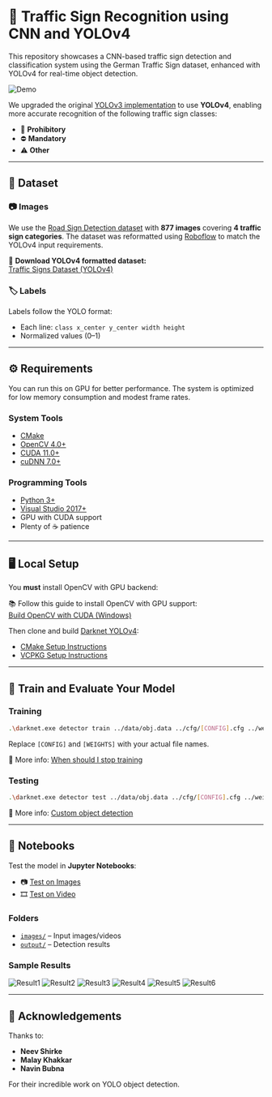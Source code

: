 # 🚦 Traffic Sign Recognition using CNN and YOLOv4

This repository showcases a CNN-based traffic sign detection and classification system using the German Traffic Sign dataset, enhanced with YOLOv4 for real-time object detection.

![Demo](output/demo.png)

We upgraded the original [YOLOv3 implementation](https://github.com/fredotran/yolov3-opencvdnn) to use **YOLOv4**, enabling more accurate recognition of the following traffic sign classes:

- 🚫 **Prohibitory**
- ⛔ **Mandatory**
- ⚠️ **Other**

---

## 📁 Dataset

### 📷 Images

We use the [Road Sign Detection dataset](https://www.kaggle.com/andrewmvd/road-sign-detection) with **877 images** covering **4 traffic sign categories**. The dataset was reformatted using [Roboflow](https://roboflow.com/) to match the YOLOv4 input requirements.

🔗 **Download YOLOv4 formatted dataset:**  
[Traffic Signs Dataset (YOLOv4)](https://github.com/fredotran/traffic-signs-detection/releases/download/weights/Traffic.Road.Signs.YoloV3.format.v2-10-01-2021.darknet.zip)

### 🏷️ Labels

Labels follow the YOLO format:
- Each line: `class x_center y_center width height`
- Normalized values (0–1)

---

## ⚙️ Requirements

You can run this on GPU for better performance. The system is optimized for low memory consumption and modest frame rates.

### System Tools
- [CMake](https://cmake.org/runningcmake/)
- [OpenCV 4.0+](https://opencv.org/releases/)
- [CUDA 11.0+](https://developer.nvidia.com/cuda-toolkit-archive)
- [cuDNN 7.0+](https://developer.nvidia.com/rdp/cudnn-archive)

### Programming Tools
- [Python 3+](https://www.python.org/downloads/)
- [Visual Studio 2017+](https://visualstudio.microsoft.com/fr/downloads/)
- GPU with CUDA support  
- Plenty of ☕ patience

---

## 🖥️ Local Setup

You **must** install OpenCV with GPU backend:

📚 Follow this guide to install OpenCV with GPU support:  
[Build OpenCV with CUDA (Windows)](https://medium.com/analytics-vidhya/build-opencv-from-source-with-cuda-for-gpu-access-on-windows-5cd0ce2b9b37)

Then clone and build [Darknet YOLOv4](https://github.com/AlexeyAB/darknet):

- [CMake Setup Instructions](https://github.com/AlexeyAB/darknet#how-to-compile-on-windows-using-cmake)
- [VCPKG Setup Instructions](https://github.com/AlexeyAB/darknet#how-to-compile-on-windows-using-vcpkg)

---

## 🧠 Train and Evaluate Your Model

### Training

```bash
.\darknet.exe detector train ../data/obj.data ../cfg/[CONFIG].cfg ../weights/[WEIGHTS].weights -map
```

Replace `[CONFIG]` and `[WEIGHTS]` with your actual file names.

📖 More info: [When should I stop training](https://github.com/AlexeyAB/darknet#when-should-i-stop-training)

### Testing

```bash
.\darknet.exe detector test ../data/obj.data ../cfg/[CONFIG].cfg ../weights/[WEIGHTS].weights -map
```

📖 More info: [Custom object detection](https://github.com/AlexeyAB/darknet#custom-object-detection)

---

## 📓 Notebooks

Test the model in **Jupyter Notebooks**:

- 📷 [Test on Images](https://github.com/Pritesh24gurjar/Traffic-sign-recognization-using-CNN/blob/main/Traffic_Sign_Classifier.ipynb)  
- 🎞️ [Test on Video](https://github.com/Pritesh24gurjar/Traffic-sign-recognization-using-CNN/blob/main/video_test_smulator.ipynb)

### Folders
- [`images/`](https://github.com/Pritesh24gurjar/Traffic-sign-recognization-using-CNN/tree/main/images) – Input images/videos
- [`output/`](https://github.com/Pritesh24gurjar/Traffic-sign-recognization-using-CNN/tree/main/output) – Detection results

### Sample Results

![Result1](output/yolov4res17.jpg)
![Result2](output/yolov4res13.jpg)
![Result3](output/yolov4res14.jpg)
![Result4](output/yolov4res16.jpg)
![Result5](output/yolov4res15.jpg)
![Result6](output/yolov4res18.jpg)

---

## 🙏 Acknowledgements

Thanks to:
- **Neev Shirke**
- **Malay Khakkar**
- **Navin Bubna**

For their incredible work on YOLO object detection.
